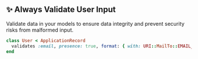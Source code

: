 ## ✨ Always Validate User Input

Validate data in your models to ensure data integrity and prevent security risks from malformed input.

```ruby
class User < ApplicationRecord
  validates :email, presence: true, format: { with: URI::MailTo::EMAIL_REGEXP }
end
```